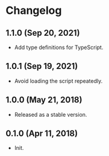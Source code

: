 # Changelog

## 1.1.0 (Sep 20, 2021)

- Add type definitions for TypeScript.

## 1.0.1 (Sep 19, 2021)

- Avoid loading the script repeatedly.

## 1.0.0 (May 21, 2018)

- Released as a stable version.

## 0.1.0 (Apr 11, 2018)

- Init.
